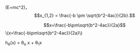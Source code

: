 <script type="text/javascript" src="http://cdn.mathjax.org/mathjax/latest/MathJax.js?config=default"></script>

(E=mc^2)，$$x_{1,2} = \frac{-b \pm \sqrt{b^2-4ac}}{2b}.$$

$$x=\frac{-b\pm\sqrt{b^2-4ac}}{2a}$$
\\(x=\frac{-b\pm\sqrt{b^2-4ac}}{2a}\\)

 h<sub>&theta;</sub>(x) = &theta;<sub>o</sub> x + &theta;<sub>1</sub>x